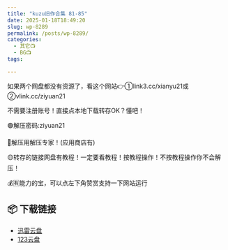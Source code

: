 ```yaml
---
title: "kuzu旧作合集 81-85"
date: 2025-01-18T18:49:20
slug: wp-8289
permalink: /posts/wp-8289/
categories:
  - 其它📺
  - BG📺
tags:

---
```


如果两个网盘都没有资源了，看这个网站👉①link3.cc/xianyu21或②vlink.cc/ziyuan21

不需要注册账号！直接点本地下载转存OK？懂吧！

🟢解压密码:ziyuan21

🔵解压用解压专家！(应用商店有)

🟡转存的链接网盘有教程！一定要看教程！按教程操作！不按教程操作你不会解压！

💰🈶能力的宝，可以点左下角赞赏支持一下网站运行

## 📦 下载链接
- [迅雷云盘](https://blziyuan21.com/pay-download/8289?key=82e9a64735&down_id=0)
- [123云盘](https://blziyuan21.com/pay-download/8289?key=82e9a64735&down_id=1)

